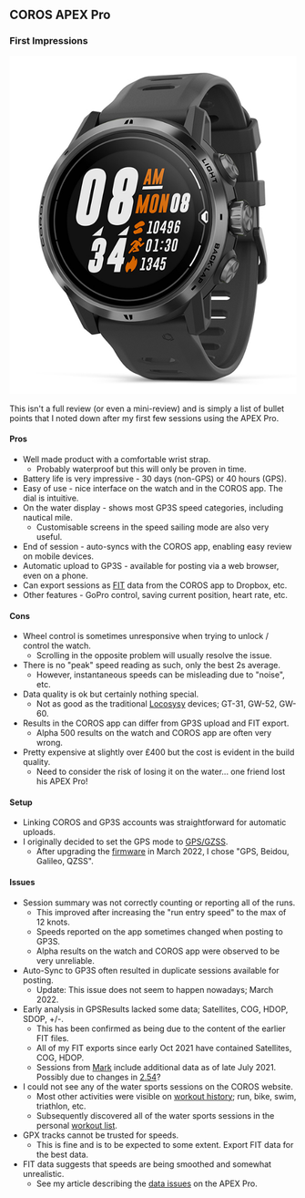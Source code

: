 ## COROS APEX Pro

### First Impressions

![apex-pro](img/apex-pro-black.jpg)



This isn't a full review (or even a mini-review) and is simply a list of bullet points that I noted down after my first few sessions using the APEX Pro.



#### Pros

- Well made product with a comfortable wrist strap.
  - Probably waterproof but this will only be proven in time.
- Battery life is very impressive - 30 days (non-GPS) or 40 hours (GPS).
- Easy of use - nice interface on the watch and in the COROS app. The dial is intuitive.
- On the water display - shows most GP3S speed categories, including nautical mile.
  - Customisable screens in the speed sailing mode are also very useful.
- End of session - auto-syncs with the COROS app, enabling easy review on mobile devices.
- Automatic upload to GP3S - available for posting via a web browser, even on a phone.
- Can export sessions as [FIT](https://developer.garmin.com/fit/protocol/) data from the COROS app to Dropbox, etc.
- Other features - GoPro control, saving current position, heart rate, etc.



#### Cons

- Wheel control is sometimes unresponsive when trying to unlock / control the watch.
  - Scrolling in the opposite problem will usually resolve the issue.
- There is no "peak" speed reading as such, only the best 2s average.
  - However, instantaneous speeds can be misleading due to "noise", etc.
- Data quality is ok but certainly nothing special.
  - Not as good as the traditional [Locosysy](../../locosys/README.md) devices; GT-31, GW-52, GW-60.
- Results in the COROS app can differ from GP3S upload and FIT export.
  - Alpha 500 results on the watch and COROS app are often very wrong.
- Pretty expensive at slightly over £400 but the cost is evident in the build quality.
  - Need to consider the risk of losing it on the water... one friend lost his APEX Pro!



#### Setup

- Linking COROS and GP3S accounts was straightforward for automatic uploads.
- I originally decided to set the GPS mode to [GPS/GZSS](https://support.coros.com/hc/en-us/articles/360039840372-More-Settings-Menu).
  - After upgrading the [firmware](https://mobile.coros.com/release) in March 2022, I chose "GPS, Beidou, Galileo, QZSS".



#### Issues

- Session summary was not correctly counting or reporting all of the runs.
  - This improved after increasing the "run entry speed" to the max of 12 knots.
  - Speeds reported on the app sometimes changed when posting to GP3S.
  - Alpha results on the watch and COROS app were observed to be very unreliable.
- Auto-Sync to GP3S often resulted in duplicate sessions available for posting.
  - Update: This issue does not seem to happen nowadays; March 2022.
- Early analysis in GPSResults lacked some data; Satellites, COG, HDOP, SDOP, +/-.
  - This has been confirmed as being due to the content of the earlier FIT files.
  - All of my FIT exports since early Oct 2021 have contained Satellites, COG, HDOP.
  - Sessions from [Mark](../../../sessions/mark/README.md) include additional data as of late July 2021. Possibly due to changes in [2.54](https://support.coros.com/hc/en-us/articles/360039842992-Released-updates-for-COROS-APEX-Pro)?
- I could not see any of the water sports sessions on the COROS website.
  - Most other activities were visible on [workout history](https://en.coros.com/web/webdata/datalist.html); run, bike, swim, triathlon, etc.
  - Subsequently discovered all of the water sports sessions in the personal [workout list](https://t.coros.com/admin/views/activities).
- GPX tracks cannot be trusted for speeds.
  - This is fine and is to be expected to some extent. Export FIT data for the best data.
- FIT data suggests that speeds are being smoothed and somewhat unrealistic.
  - See my article describing the [data issues](data-issues.md) on the APEX Pro.
